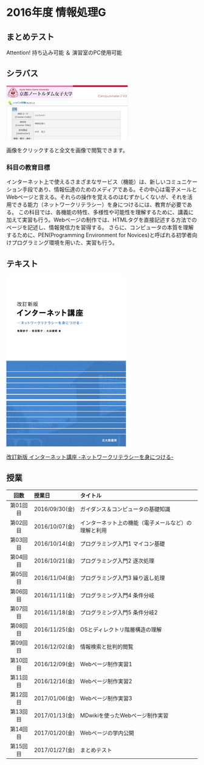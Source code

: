 # 2016年度 情報処理G

## まとめテスト
Attention! 持ち込み可能 ＆ 演習室のPC使用可能

## シラバス
[![](2016infoG/syllabus-mini.png)](2016infoG/syllabus.png)

画像をクリックすると全文を画像で閲覧できます。

### 科目の教育目標
インターネット上で使えるさまざまなサービス（機能）は、新しいコミュニケーション手段であり、情報伝達のためのメディアである。その中心は電子メールとWebページと言える。それらの操作を覚えるのはむずかしくないが、それを活用できる能力（ネットワークリテラシー）を身につけるには、教育が必要である。
この科目では、各機能の特性、多様性や可能性を理解するために、講義に加えて実習も行う。Webページの制作では、HTMLタグを直接記述する方法でのページを記述し、情報発信力を習得する。
さらに、コンピュータの本質を理解するために、PEN(Programming Environment for Novices)と呼ばれる初学者向けプログラミング環境を用いた、実習も行う。  

## テキスト
![](../files/InfoBook.png)

[改訂新版 インターネット講座 -ネットワークリテラシーを身につける-](http://www.tomo.gr.jp/internet/)

## 授業

| 回数 | 授業日 | タイトル |
|:-:|:--|:--|
|第01回目|2016/09/30(金)|ガイダンス＆コンピュータの基礎知識|
|第02回目|2016/10/07(金)|インターネット上の機能（電子メールなど）の理解と利用|
|第03回目|2016/10/14(金)|プログラミング入門1 マイコン基礎|
|第04回目|2016/10/21(金)|プログラミング入門2 逐次処理|
|第05回目|2016/11/04(金)|プログラミング入門3 繰り返し処理|
|第06回目|2016/11/11(金)|プログラミング入門4 条件分岐|
|第07回目|2016/11/18(金)|プログラミング入門5 条件分岐2|
|第08回目|2016/11/25(金)|OSとディレクトリ階層構造の理解|
|第09回目|2016/12/02(金)|情報検索と批判的閲覧|
|第10回目|2016/12/09(金)|Webページ制作実習1|
|第11回目|2016/12/16(金)|Webページ制作実習2|
|第12回目|2017/01/06(金)|Webページ制作実習3|
|第13回目|2017/01/13(金)|MDwikiを使ったWebページ制作実習|
|第14回目|2017/01/20(金)|Webページの学内公開|
|第15回目|2017/01/27(金)|まとめテスト|